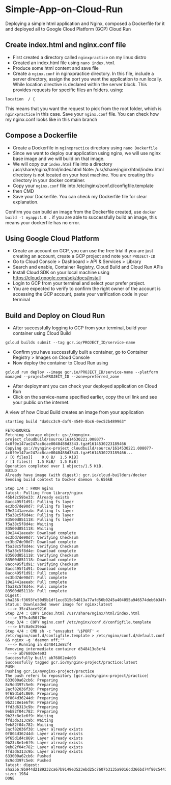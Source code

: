 # Simple-App-on-Cloud-Run
Deploying a simple html application and Nginx, composed a Dockerfile for it and deployed all to Google Cloud Platform (GCP) Cloud Run

## Create index.html and nginx.conf file
- First created a directory called `nginxpractice` on my linux distro
- Created an index.html file using `nano index.html`
- Produce some html content and save file
- Create a `nginx.conf` in nginxpractice directory. In this file, include a server directory, assign the port you want the application to run locally. While location directive is declared within the server block. This provides requests for specific files an folders. using:
```
location  / { 
``` 
This means that you want the request to pick from the root folder, which is `nginxpractice` in this case. 
Save your `nginx.conf` file. You can check how my nginx.conf looks like in this main branch

## Compose a Dockerfile
- Create a Dockerfile in `nginxpractice` directory using `nano Dockerfile`
- Since we want to deploy our application using nginx, we will use nginx base image and we will build on that image.
- We will copy our `index.html` file into a directory /usr/share/nginx/html/index.html
Note: /usr/share/nginx/html/index.html directory is not located on your host machine. You are creating this directory in your docker container.
- Copy your `nginx.conf` file into /etc/nginx/conf.d/configfile.template
- then CMD 
- Save your Dockerfile.
You can check my Dockerfile file for clear explanation.

Confirm you can build an image from the Dockerfile created, use `docker build -t myapp:1.0 .`
if you are able to successfully build an image, this means your dockerfile has no error.

## Using Google Cloud Platform
- Create an account on GCP, you can use the free trial if you are just creating an account, create a GCP project and note your `PROJECT-ID`
- Go to Cloud Console > Dashboard > API & Services > Library
- Search and enable, Container Registry, Cloud Build and Cloud Run APIs
- Install Cloud SDK on your local machine using https://cloud.google.com/sdk/docs/install
- Login to GCP from your terminal and select your prefer project.
- You are expected to verify to confirm the right owner of the account is accessing the GCP account, paste your verification code in your terminal

## Build and Deploy on Cloud Run
- After successfully logging to GCP from your terminal, build your container using Cloud Build
```
gcloud builds submit --tag gcr.io/PROJECT_ID/service-name
```
- Confirm you have successfully built a container, go to Container Registry > Images on Cloud Console
- Now deploy the container to Cloud Run using
```
gcloud run deploy --image gcr.io/PROJECT_ID/service-name --platform managed --project=PROJECT_ID --zone=preferred_zone
```
- After deployment you can check your deployed application on Cloud Run
- Click on the service-name specified earlier, copy the url link and see your public on the internet. 

A view of how Cloud Build creates an image from your application
```
starting build "da0cc3c9-daf9-4549-8bc6-0ec52b489963"

FETCHSOURCE
Fetching storage object: gs://mynginx-project_cloudbuild/source/1614530221.008077-4c0f9e147ae247ac8cae0040488d3343.tgz#1614530223189466
Copying gs://mynginx-project_cloudbuild/source/1614530221.008077-4c0f9e147ae247ac8cae0040488d3343.tgz#1614530223189466...
/ [0 files][    0.0 B/  1.5 KiB]                                                
/ [1 files][  1.5 KiB/  1.5 KiB]                                                
Operation completed over 1 objects/1.5 KiB.                                      
BUILD
Already have image (with digest): gcr.io/cloud-builders/docker
Sending build context to Docker daemon  6.656kB

Step 1/4 : FROM nginx
latest: Pulling from library/nginx
45b42c59be33: Already exists
8acc495f1d91: Pulling fs layer
ec3bd7de90d7: Pulling fs layer
19e2441aeeab: Pulling fs layer
f5a38c5f8d4e: Pulling fs layer
83500d851118: Pulling fs layer
f5a38c5f8d4e: Waiting
83500d851118: Waiting
19e2441aeeab: Download complete
ec3bd7de90d7: Verifying Checksum
ec3bd7de90d7: Download complete
f5a38c5f8d4e: Verifying Checksum
f5a38c5f8d4e: Download complete
83500d851118: Verifying Checksum
83500d851118: Download complete
8acc495f1d91: Verifying Checksum
8acc495f1d91: Download complete
8acc495f1d91: Pull complete
ec3bd7de90d7: Pull complete
19e2441aeeab: Pull complete
f5a38c5f8d4e: Pull complete
83500d851118: Pull complete
Digest: sha256:f3693fe50d5b1df1ecd315d54813a77afd56b0245a404055a946574deb6b34fc
Status: Downloaded newer image for nginx:latest
 ---> 35c43ace9216
Step 2/4 : COPY index.html /usr/share/nginx/html/index.html
 ---> 579c4d50f76e
Step 3/4 : COPY nginx.conf /etc/nginx/conf.d/configfile.template
 ---> b7c0a0c39eaa
Step 4/4 : CMD sh -c "envsubst '\$PORT' < /etc/nginx/conf.d/configfile.template > /etc/nginx/conf.d/default.conf && nginx -g 'daemon off;'"
 ---> Running in d348413e8cf4
Removing intermediate container d348413e8cf4
 ---> ab76802e4e03
Successfully built ab76802e4e03
Successfully tagged gcr.io/mynginx-project/practice:latest
PUSH
Pushing gcr.io/mynginx-project/practice
The push refers to repository [gcr.io/mynginx-project/practice]
633000a62cb6: Preparing
8c9dd397c5e0: Preparing
2acf82036f38: Preparing
9f65d1d4c869: Preparing
0f804d36244d: Preparing
9b23c8e1e6f9: Preparing
ffd3d6313c9b: Preparing
9eb82f04c782: Preparing
9b23c8e1e6f9: Waiting
ffd3d6313c9b: Waiting
9eb82f04c782: Waiting
2acf82036f38: Layer already exists
0f804d36244d: Layer already exists
9f65d1d4c869: Layer already exists
9b23c8e1e6f9: Layer already exists
9eb82f04c782: Layer already exists
ffd3d6313c9b: Layer already exists
633000a62cb6: Pushed
8c9dd397c5e0: Pushed
latest: digest: sha256:9b944d2189232ca67b9149e3523ebd25c7607b3135a9016cd366bd74f80c5443 size: 1984
DONE
```








